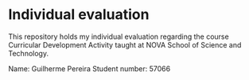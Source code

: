 # Individual evaluation
This repository holds my individual evaluation regarding the course Curricular Development Activity taught at NOVA School of Science and Technology.

Name: Guilherme Pereira
Student number: 57066
